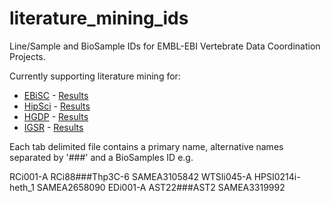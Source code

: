 # literature_mining_ids
Line/Sample and BioSample IDs for EMBL-EBI Vertebrate Data Coordination Projects.

Currently supporting literature mining for:
* [EBiSC](https://ebisc.org/) - [Results](http://europepmc.org/search?query=ACCESSION_TYPE%3Aebisc)
* [HipSci](http://www.hipsci.org/) - [Results](http://europepmc.org/search?query=ACCESSION_TYPE%3Ahipsci)
* [HGDP](http://www.hagsc.org/hgdp/) - [Results](http://europepmc.org/search?query=ACCESSION_TYPE%3Ahgdp)
* [IGSR](http://www.internationalgenome.org/) - [Results](http://europepmc.org/search?query=ACCESSION_TYPE%3Aigsr)

Each tab delimited file contains a primary name, alternative names
separated by '###' and a BioSamples ID e.g.

RCi001-A	RCi88###Thp3C-6	SAMEA3105842
WTSIi045-A	HPSI0214i-heth_1	SAMEA2658090
EDi001-A	AST22###AST2	SAMEA3319992
